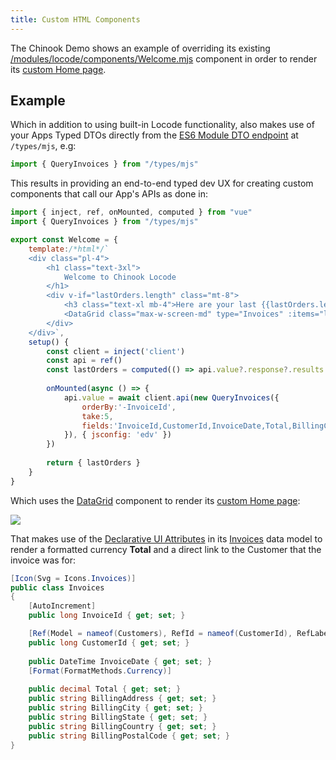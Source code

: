 ```yaml
---
title: Custom HTML Components
---
```


The Chinook Demo shows an example of overriding its existing
[/modules/locode/components/Welcome.mjs](https://github.com/NetCoreApps/Chinook/blob/main/Chinook/wwwroot/modules/locode/components/Welcome.mjs)
component in order to render its [custom Home page](https://chinook.locode.dev/locode).

## Example

Which in addition to using built-in Locode functionality, also makes use of your Apps Typed DTOs directly from the [ES6 Module DTO endpoint](/javascript-add-servicestack-reference) at `/types/mjs`, e.g:

```js
import { QueryInvoices } from "/types/mjs"
```
This results in providing an end-to-end typed dev UX for creating custom components that call our App's APIs as done in:

```js
import { inject, ref, onMounted, computed } from "vue"
import { QueryInvoices } from "/types/mjs"

export const Welcome = {
    template:/*html*/`
    <div class="pl-4">
        <h1 class="text-3xl">
            Welcome to Chinook Locode
        </h1>
        <div v-if="lastOrders.length" class="mt-8">
            <h3 class="text-xl mb-4">Here are your last {{lastOrders.length}} orders:</h3>
            <DataGrid class="max-w-screen-md" type="Invoices" :items="lastOrders" tableStyle="uppercaseHeadings" />
        </div>
    </div>`,
    setup() {
        const client = inject('client')
        const api = ref()
        const lastOrders = computed(() => api.value?.response?.results || [])
        
        onMounted(async () => {
            api.value = await client.api(new QueryInvoices({ 
                orderBy:'-InvoiceId',
                take:5,
                fields:'InvoiceId,CustomerId,InvoiceDate,Total,BillingCountry,BillingCity'
            }), { jsconfig: 'edv' })
        })
        
        return { lastOrders }
    }
}
```

Which uses the [DataGrid](/vue/datagrid) component to render its [custom Home page](https://chinook.locode.dev/locode):

[![](/img/pages/locode/chinook/welcome.png)](https://chinook.locode.dev/locode)

That makes use of the [Declarative UI Attributes](/locode/declarative#ui-metadata-attributes) in its
[Invoices](https://github.com/NetCoreApps/Chinook/blob/main/Chinook.ServiceModel/Types/Models.cs) data model to render a formatted currency
**Total** and a direct link to the Customer that the invoice was for:

```csharp
[Icon(Svg = Icons.Invoices)]
public class Invoices
{
    [AutoIncrement]
    public long InvoiceId { get; set; }

    [Ref(Model = nameof(Customers), RefId = nameof(CustomerId), RefLabel = nameof(Customers.DisplayName))]
    public long CustomerId { get; set; }
    
    public DateTime InvoiceDate { get; set; }
    [Format(FormatMethods.Currency)]
    
    public decimal Total { get; set; }
    public string BillingAddress { get; set; }
    public string BillingCity { get; set; }
    public string BillingState { get; set; }
    public string BillingCountry { get; set; }
    public string BillingPostalCode { get; set; }
}
```